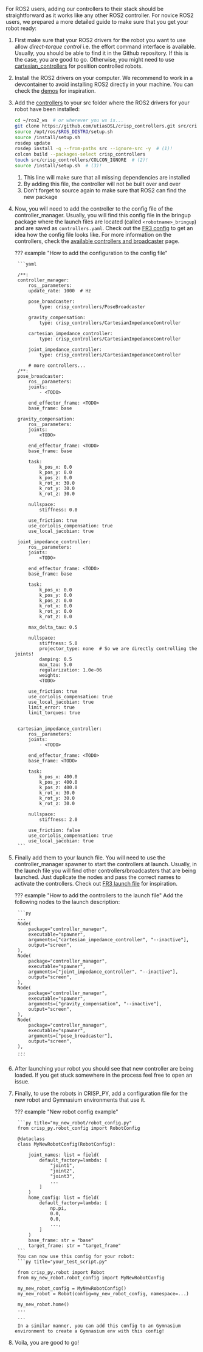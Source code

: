 For ROS2 users, adding our controllers to their stack should be straightforward as it works like any other ROS2 controller.
For novice ROS2 users, we prepared a more detailed guide to make sure that you get your robot ready:

1. First make sure that your ROS2 drivers for the robot you want to use allow *direct-torque control* i.e. the effort command interface is available.
Usually, you should be able to find it in the Github repository. 
If this is the case, you are good to go. 
Otherwise, you might need to use [cartesian_controllers](https://github.com/fzi-forschungszentrum-informatik/cartesian_controllers) for position controlled robots.

1. Install the ROS2 drivers on your computer. 
We recommend to work in a devcontainer to avoid installing ROS2 directly in your machine.
You can check the [demos](https://github.com/utiasDLS/crisp_controllers_demos) for inspiration.

3. Add the [controllers](https://github.com/utiasDSL/crisp_controllers) to your src folder where the ROS2 drivers for your robot have been installed:
    ```bash
    cd ~/ros2_ws  # or wherever you ws is...
    git clone https://github.com/utiasDSL/crisp_controllers.git src/crisp_controllers
    source /opt/ros/$ROS_DISTRO/setup.sh
    source /install/setup.sh
    rosdep update
    rosdep install -q --from-paths src --ignore-src -y  # (1)!
    colcon build --packages-select crisp_controllers 
    touch src/crisp_controllers/COLCON_IGNORE  # (2)! 
    source /install/setup.sh  # (3)!
    ```

    1. This line will make sure that all missing dependencies are installed
    2. By adding this file, the controller will not be built over and over
    3. Don't forget to source again to make sure that ROS2 can find the new package

4. Now, you will need to add the controller to the config file of the controller_manager.
Usually, you will find this config file in the bringup package where the launch files are located (called `<robotname>_bringup`) and are saved as `controllers.yaml`.
Check out the [FR3 config](https://github.com/utiasDSL/crisp_controllers_demos/blob/main/crisp_controllers_robot_demos/config/fr3/controllers.yaml) to get an idea how the config file looks like.
For more information on the controllers, check the [available controllers and broadcaster](controllers.md) page.

    ??? example "How to add the configuration to the config file"

        ```yaml

        /**:
        controller_manager:
            ros__parameters:
            update_rate: 1000  # Hz

            pose_broadcaster:
                type: crisp_controllers/PoseBroadcaster

            gravity_compensation:
                type: crisp_controllers/CartesianImpedanceController

            cartesian_impedance_controller:
                type: crisp_controllers/CartesianImpedanceController

            joint_impedance_controller:
                type: crisp_controllers/CartesianImpedanceController

            # more controllers...
        /**:
        pose_broadcaster:
            ros__parameters:
            joints:
                - <TODO>

            end_effector_frame: <TODO>
            base_frame: base

        gravity_compensation:
            ros__parameters:
            joints:
                <TODO>

            end_effector_frame: <TODO>
            base_frame: base

            task:
                k_pos_x: 0.0
                k_pos_y: 0.0
                k_pos_z: 0.0
                k_rot_x: 30.0
                k_rot_y: 30.0
                k_rot_z: 30.0

            nullspace: 
                stiffness: 0.0

            use_friction: true
            use_coriolis_compensation: true
            use_local_jacobian: true

        joint_impedance_controller:
            ros__parameters:
            joints:
                <TODO>

            end_effector_frame: <TODO>
            base_frame: base

            task:
                k_pos_x: 0.0
                k_pos_y: 0.0
                k_pos_z: 0.0
                k_rot_x: 0.0
                k_rot_y: 0.0
                k_rot_z: 0.0

            max_delta_tau: 0.5

            nullspace: 
                stiffness: 5.0
                projector_type: none  # So we are directly controlling the joints!
                damping: 0.5
                max_tau: 5.0
                regularization: 1.0e-06
                weights:
                <TODO>

            use_friction: true
            use_coriolis_compensation: true
            use_local_jacobian: true
            limit_error: true
            limit_torques: true


        cartesian_impedance_controller:
            ros__parameters:
            joints:
                - <TODO>

            end_effector_frame: <TODO>
            base_frame: <TODO>

            task:
                k_pos_x: 400.0
                k_pos_y: 400.0
                k_pos_z: 400.0
                k_rot_x: 30.0
                k_rot_y: 30.0
                k_rot_z: 30.0

            nullspace: 
                stiffness: 2.0

            use_friction: false
            use_coriolis_compensation: true
            use_local_jacobian: true
        ```

5. Finally add them to your launch file. 
    You will need to use the controller_manager spawner to start the controllers at launch.
    Usually, in the launch file you will find other controllers/broadcasters that are being launched.
    Just duplicate the nodes and pass the correct names to activate the controllers.
    Check out [FR3 launch file](https://github.com/utiasDSL/crisp_controllers_demos/blob/main/crisp_controllers_robot_demos/launch/franka.launch.py) for inspiration.

    ??? example "How to add the controllers to the launch file"
        Add the following nodes to the launch description:

        ```py
        ...
        Node(
            package="controller_manager",
            executable="spawner",
            arguments=["cartesian_impedance_controller", "--inactive"],
            output="screen",
        ),
        Node(
            package="controller_manager",
            executable="spawner",
            arguments=["joint_impedance_controller", "--inactive"],
            output="screen",
        ),
        Node(
            package="controller_manager",
            executable="spawner",
            arguments=["gravity_compensation", "--inactive"],
            output="screen",
        ),
        Node(
            package="controller_manager",
            executable="spawner",
            arguments=["pose_broadcaster"],
            output="screen",
        ),
        ...
        ```

6. After launching your robot you should see that new controller are being loaded. If you get stuck somewhere in the process feel free to open an issue.
7. Finally, to use the robots in CRISP_PY, add a configuration file for the new robot and Gymnasium environments that use it.

    ??? example "New robot config example"

        ```py title="my_new_robot/robot_config.py"
        from crisp_py.robot_config import RobotConfig

        @dataclass
        class MyNewRobotConfig(RobotConfig):

            joint_names: list = field(
                default_factory=lambda: [
                    "joint1",
                    "joint2",
                    "joint3",
                    ...
                ]
            )
            home_config: list = field(
                default_factory=lambda: [
                    np.pi,
                    0.0,
                    0.0,
                    ...,
                ]
            )
            base_frame: str = "base"
            target_frame: str = "target_frame"
        ```
        You can now use this config for your robot:
        ```py title="your_test_script.py"

        from crisp_py.robot import Robot
        from my_new_robot.robot_config import MyNewRobotConfig

        my_new_robot_config = MyNewRobotConfig()
        my_new_robot = Robot(config=my_new_robot_config, namespace=...)

        my_new_robot.home()
        ...

        ```
        In a similar manner, you can add this config to an Gymnasium environment to create a Gymnasium env with this config!

8. Voila, you are good to go!

